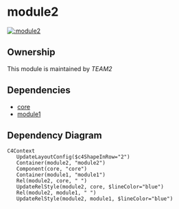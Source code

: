 
# module2
        
[![:module2](https://github.com/albertlatacz/shift-left-kotlin/actions/workflows/module2-build.yml/badge.svg)](https://github.com/albertlatacz/shift-left-kotlin/actions/workflows/module2-build.yml)


## Ownership
This module is maintained by *TEAM2*


## Dependencies
- [core](https://github.com/albertlatacz/shift-left-kotlin/tree/main/libraries/core)
- [module1](https://github.com/albertlatacz/shift-left-kotlin/tree/main/module1)

## Dependency Diagram

```mermaid
C4Context        
   UpdateLayoutConfig($c4ShapeInRow="2")                           
   Container(module2, "module2")
   Component(core, "core")
   Container(module1, "module1")
   Rel(module2, core, " ") 
   UpdateRelStyle(module2, core, $lineColor="blue")
   Rel(module2, module1, " ") 
   UpdateRelStyle(module2, module1, $lineColor="blue")                
```